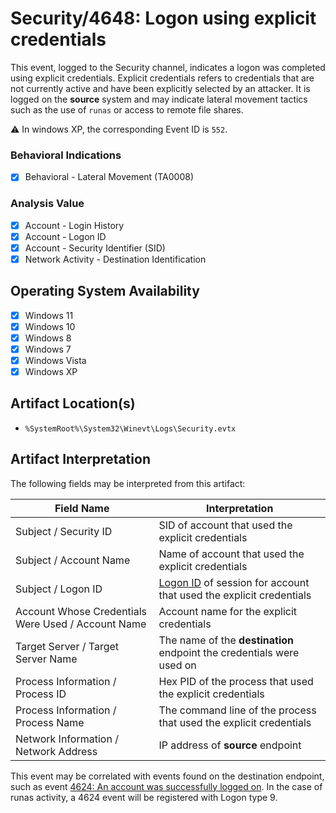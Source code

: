 # Security/4648: Logon using explicit credentials
This event, logged to the Security channel, indicates a logon was completed using explicit credentials. Explicit credentials refers to credentials that are not currently active and have been explicitly selected by an attacker. It is logged on the **source** system and may indicate lateral movement tactics such as the use of `runas` or access to remote file shares.

⚠️ In windows XP, the corresponding Event ID is `552`.

### Behavioral Indications
 - [x] Behavioral - Lateral Movement (TA0008)

### Analysis Value
 - [x] Account - Login History
 - [x] Account - Logon ID
 - [x] Account - Security Identifier (SID)
 - [x] Network Activity - Destination Identification

## Operating System Availability
 - [x] Windows 11
 - [x] Windows 10
 - [x] Windows 8
 - [x] Windows 7
 - [x] Windows Vista
 - [x] Windows XP

## Artifact Location(s)
- `%SystemRoot%\System32\Winevt\Logs\Security.evtx`

## Artifact Interpretation
The following fields may be interpreted from this artifact:

| Field Name | Interpretation |
| - | - |
| Subject / Security ID | SID of account that used the explicit credentials |
| Subject / Account Name | Name of account that used the explicit credentials |
| Subject / Logon ID | [Logon ID](/README.md/#account---logon-id) of session for account that used the explicit credentials |
| Account Whose Credentials Were Used / Account Name | Account name for the explicit credentials |
| Target Server / Target Server Name | The name of the **destination** endpoint the credentials were used on |
| Process Information / Process ID | Hex PID of the process that used the explicit credentials |
| Process Information / Process Name | The command line of the process that used the explicit credentials |
| Network Information / Network Address | IP address of **source** endpoint |

This event may be correlated with events found on the destination endpoint, such as event [4624: An account was successfully logged on](/account/evtx-4624-successful-logon.md). In the case of runas activity, a 4624 event will be registered with Logon type 9.
